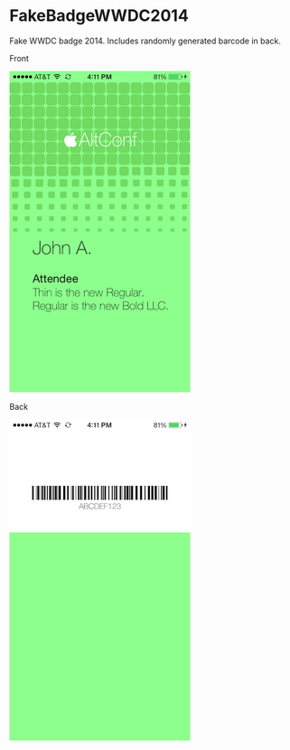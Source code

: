FakeBadgeWWDC2014
=================

Fake WWDC badge 2014. Includes randomly generated barcode in back.

Front

![alt tag](https://raw.githubusercontent.com/saberserker/FakeBadgeWWDC2014/master/README_Images/front.png)

Back

![alt tag](https://raw.githubusercontent.com/saberserker/FakeBadgeWWDC2014/master/README_Images/back.png)
